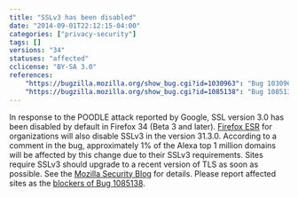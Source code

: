 ```yaml
---
title: "SSLv3 has been disabled"
date: "2014-09-01T22:12:15-04:00"
categories: ["privacy-security"]
tags: []
versions: "34"
statuses: "affected"
cclicense: "BY-SA 3.0"
references:
    "https://bugzilla.mozilla.org/show_bug.cgi?id=1030963": "Bug 1030963 – (POODLE) Padding oracle attack on SSL 3.0"
    "https://bugzilla.mozilla.org/show_bug.cgi?id=1085138": "Bug 1085138 – (POODLEBITE) [META] Sites broken due to reliance on a security protocol that was obsolete last millennium"
---
```

In response to the POODLE attack reported by Google, SSL version 3.0 has been disabled by default in Firefox 34 (Beta 3 and later). [Firefox ESR](https://www.mozilla.org/en-US/firefox/organizations/) for organizations will also disable SSLv3 in the version 31.3.0. According to a comment in the bug, approximately 1% of the Alexa top 1 million domains will be affected by this change due to their SSLv3 requirements. Sites require SSLv3 should upgrade to a recent version of TLS as soon as possible. See the [Mozilla Security Blog](https://blog.mozilla.org/security/2014/10/14/the-poodle-attack-and-the-end-of-ssl-3-0/) for details. Please report affected sites as the [blockers of Bug 1085138](https://bugzilla.mozilla.org/showdependencytree.cgi?id=1085138).
